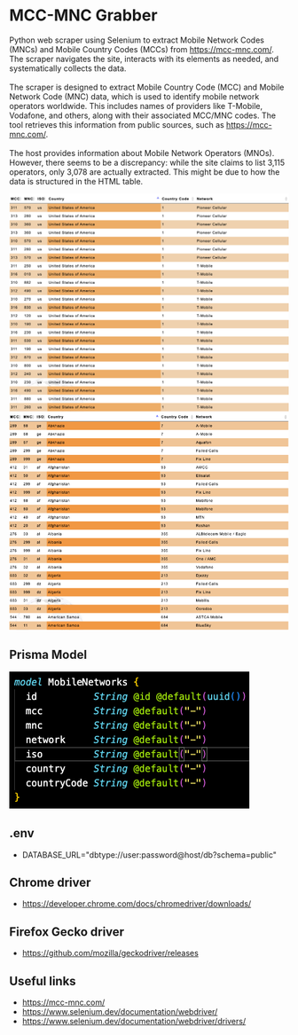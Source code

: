 # MCC-MNC Grabber
Python web scraper using Selenium to extract Mobile Network Codes (MNCs) and Mobile Country Codes (MCCs) from https://mcc-mnc.com/. The scraper navigates the site, interacts with its elements as needed, and systematically collects the data. 
<br/><br/>
The scraper is designed to extract Mobile Country Code (MCC) and Mobile Network Code (MNC) data, which is used to identify mobile network operators worldwide. This includes names of providers like T-Mobile, Vodafone, and others, along with their associated MCC/MNC codes. The tool retrieves this information from public sources, such as https://mcc-mnc.com/.
<br/><br/>
The host provides information about Mobile Network Operators (MNOs). However, there seems to be a discrepancy: while the site claims to list 3,115 operators, only 3,078 are actually extracted. This might be due to how the data is structured in the HTML table.

![Alt text](images/table1.png)
![Alt text](images/table2.png)

## Prisma Model
![Alt text](images/prismaModel.png)

## .env
- DATABASE_URL="dbtype://user:password@host/db?schema=public"

## Chrome driver
- https://developer.chrome.com/docs/chromedriver/downloads/

## Firefox Gecko driver
- https://github.com/mozilla/geckodriver/releases

## Useful links
- https://mcc-mnc.com/
- https://www.selenium.dev/documentation/webdriver/
- https://www.selenium.dev/documentation/webdriver/drivers/